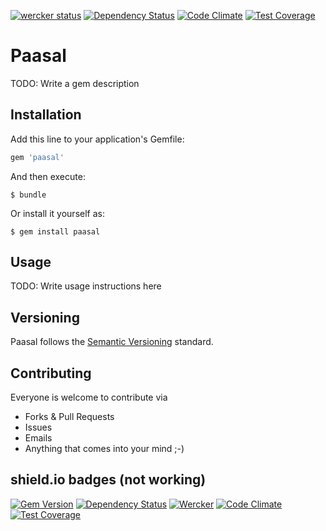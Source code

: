 [![wercker status](https://app.wercker.com/status/324d9f36b06c877d9f2df4e26489b8bd/s/master "wercker status")](https://app.wercker.com/project/bykey/324d9f36b06c877d9f2df4e26489b8bd)
[![Dependency Status](https://gemnasium.com/847585fdbecac653f6cfbd0a301b2f0f.svg)](https://gemnasium.com/croeck/paasal)
[![Code Climate](https://codeclimate.com/repos/54af9232695680520400157d/badges/d9c8c6bf17955025db7a/gpa.svg)](https://codeclimate.com/repos/54af9232695680520400157d/feed)
[![Test Coverage](https://codeclimate.com/repos/54af9232695680520400157d/badges/d9c8c6bf17955025db7a/coverage.svg)](https://codeclimate.com/repos/54af9232695680520400157d/feed)

# Paasal

TODO: Write a gem description

## Installation

Add this line to your application's Gemfile:

```ruby
gem 'paasal'
```

And then execute:

    $ bundle

Or install it yourself as:

    $ gem install paasal

## Usage

TODO: Write usage instructions here

## Versioning

Paasal follows the [Semantic Versioning](http://semver.org/) standard.

## Contributing

Everyone is welcome to contribute via

- Forks & Pull Requests
- Issues
- Emails
- Anything that comes into your mind ;-)

## shield.io badges (not working)

[![Gem Version](http://img.shields.io/gem/v/paasal.svg?style=flat-square)](http://badge.fury.io/rb/paasal)
[![Dependency Status](https://img.shields.io/gemnasium/croeck/paasal.svg?style=flat-square)](https://gemnasium.com/croeck/paasal)
[![Wercker](https://img.shields.io/wercker/ci/324d9f36b06c877d9f2df4e26489b8bd.svg?style=flat-square)](https://app.wercker.com/project/bykey/324d9f36b06c877d9f2df4e26489b8bd)
[![Code Climate](https://img.shields.io/codeclimate/github/croeck/paasal.svg?style=flat-square)](https://codeclimate.com/repos/54af9232695680520400157d/feed)
[![Test Coverage](https://img.shields.io/codeclimate/coverage/github/croeck/paasal.svg?style=flat-square)](https://codeclimate.com/repos/54af9232695680520400157d/feed)

